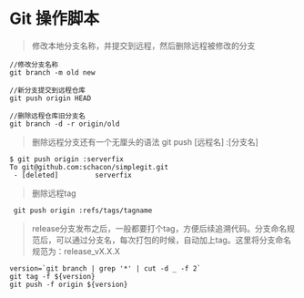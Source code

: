 # Git 操作脚本

> 修改本地分支名称，并提交到远程，然后删除远程被修改的分支

```
//修改分支名称
git branch -m old new

//新分支提交到远程仓库
git push origin HEAD

//删除远程仓库旧分支名
git branch -d -r origin/old

```

> 删除远程分支还有一个无厘头的语法 git push [远程名] :[分支名]

```
$ git push origin :serverfix
To git@github.com:schacon/simplegit.git
 - [deleted]         serverfix
```

> 删除远程tag
```
 git push origin :refs/tags/tagname
``` 

> release分支发布之后，一般都要打个tag，方便后续追溯代码。分支命名规范后，可以通过分支名，每次打包的时候，自动加上tag。这里将分支命名规范为：release_vX.X.X

```
version=`git branch | grep '*' | cut -d _ -f 2`
git tag -f ${version}
git push -f origin ${version}
```